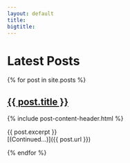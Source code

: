 ```yaml
---
layout: default
title: 
bigtitle: 
---
```


# Latest Posts

{% for post in site.posts %}
## <a href="{{ post.url }}">{{ post.title }}</a>
{% include post-content-header.html %}

<div class="post-content">
{{ post.excerpt }}
</div>
[(Continued...)]({{ post.url }})

{% endfor %}
